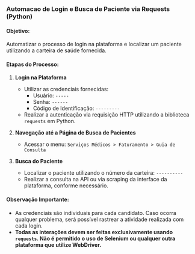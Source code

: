 ### Automacao de Login e Busca de Paciente via Requests (Python)

#### Objetivo:
Automatizar o processo de login na plataforma e localizar um paciente utilizando a carteira de saúde fornecida.

#### Etapas do Processo:
1. **Login na Plataforma**
   - Utilizar as credenciais fornecidas:
     - Usuário: `-----`
     - Senha: `------`
     - Código de Identificação: `---------`
   - Realizar a autenticação via requisição HTTP utilizando a biblioteca `requests` em Python.
   
2. **Navegação até a Página de Busca de Pacientes**
   - Acessar o menu: `Serviços Médicos > Faturamento > Guia de Consulta`
   
3. **Busca do Paciente**
   - Localizar o paciente utilizando o número da carteira: `----------`
   - Realizar a consulta na API ou via scraping da interface da plataforma, conforme necessário.

#### Observação Importante:
- As credenciais são individuais para cada candidato. Caso ocorra qualquer problema, será possível rastrear a atividade realizada com cada login.
- **Todas as interações devem ser feitas exclusivamente usando `requests`. Não é permitido o uso de Selenium ou qualquer outra plataforma que utilize WebDriver.**

